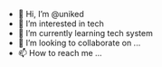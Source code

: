 - 👋 Hi, I’m @uniked
- 👀 I’m interested in tech
- 🌱 I’m currently learning tech system
- 💞️ I’m looking to collaborate on ...
- 📫 How to reach me ...

<!---
uniked/uniked is a ✨ special ✨ repository because its `README.md` (this file) appears on your GitHub profile.
You can click the Preview link to take a look at your changes.
--->
